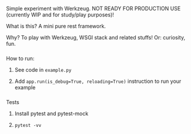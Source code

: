 Simple experiment with Werkzeug. NOT READY FOR PRODUCTION USE (currently WIP and for study/play purposes)!

What is this? A mini pure rest framework.

Why? To play with Werkzeug, WSGI stack and related stuffs! Or: curiosity, fun.

###

How to run:

1) See code in `example.py`

2) Add `app.run(is_debug=True, reloading=True)` instruction to run your example


###

Tests

1) Install pytest and pytest-mock

2) `pytest -vv`
